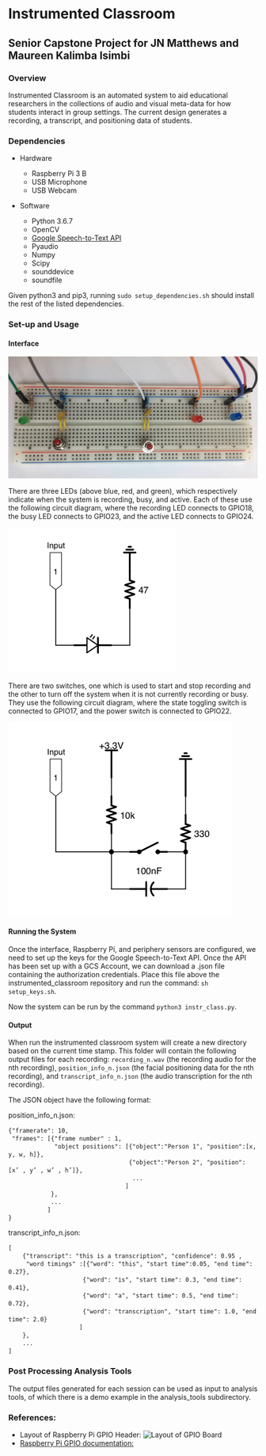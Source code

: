 # Instrumented Classroom
## Senior Capstone Project for JN Matthews and Maureen Kalimba Isimbi

### Overview

Instrumented Classroom is an automated system to aid educational researchers
in the collections of audio and visual meta-data for how students interact in
group settings.  The current design generates a recording, a transcript, and
positioning data of students.


### Dependencies
* Hardware
    * Raspberry Pi 3 B
    * USB Microphone
    * USB Webcam

* Software
    * Python 3.6.7
    * OpenCV
    * [Google Speech-to-Text API](https://cloud.google.com/speech-to-text/)
    * Pyaudio
    * Numpy
    * Scipy
    * sounddevice
    * soundfile


Given python3 and pip3, running `sudo setup_dependencies.sh` should install the
rest of the listed dependencies.


### Set-up and Usage

#### Interface

![](resources/photos/interface.png)

There are three LEDs (above blue, red, and green), which respectively indicate
when the system is recording, busy, and active.  Each of these use the
following circuit diagram, where the recording LED connects to GPIO18, the busy
LED connects to GPIO23, and the active LED connects to GPIO24.

![](resources/photos/led_circuit.png)

There are two switches, one which is used to start and stop recording and the
other to turn off the system when it is not currently recording or busy.  They
use the following circuit diagram, where the state toggling switch is connected
to GPIO17, and the power switch is connected to GPIO22.

![](resources/photos/switch_circuit.png)


#### Running the System

Once the interface, Raspberry Pi, and periphery sensors are configured, we need
to set up the keys for the Google Speech-to-Text API.  Once the API has been
set up with a GCS Account, we can download a .json file containing the
authorization credentials.  Place this file above the instrumented_classroom
repository and run the command: `sh setup_keys.sh`.

Now the system can be run by the command `python3 instr_class.py`.


#### Output

When run the instrumented classroom system will create a new directory based on
the current time stamp.  This folder will contain the following output files 
for each recording: `recording_n.wav` (the recording audio for the nth
recording), `position_info_n.json` (the facial positioning data for the nth
recording), and `transcript_info_n.json` (the audio transcription for the nth
recording).

The JSON object have the following format:

position_info_n.json:

    {"framerate": 10,
     "frames": [{"frame number" : 1,
                 "object positions": [{"object":"Person 1", "position":[x, y, w, h]},
                                      {"object":"Person 2", "position": [x’ , y’ , w’ , h’]},
                                       ...
                                     ]
                },
                ...
               ]
    }

transcript_info_n.json:

    [
        {"transcript": "this is a transcription", "confidence": 0.95 ,
         "word timings" :[{"word": "this", "start time":0.05, "end time": 0.27},
                         {"word": "is", "start time": 0.3, "end time": 0.41},
                         {"word": "a", "start time": 0.5, "end time": 0.72},
                         {"word": "transcription", "start time": 1.0, "end time": 2.0}
                        ]
        },
        ...
    ]


### Post Processing Analysis Tools

The output files generated for each session can be used as input to analysis
tools, of which there is a demo example in the analysis_tools subdirectory.


### References:

* Layout of Raspberry Pi GPIO Header:
![](https://rpi.science.uoit.ca/lab/gpio/gpio_pins_huea9b685b917185c580485a865f2bbd63_61071_920x0_resize_box_2.png "Layout of GPIO Board")
* [Raspberry Pi GPIO documentation:](https://rpi.science.uoit.ca/lab/gpio/)
